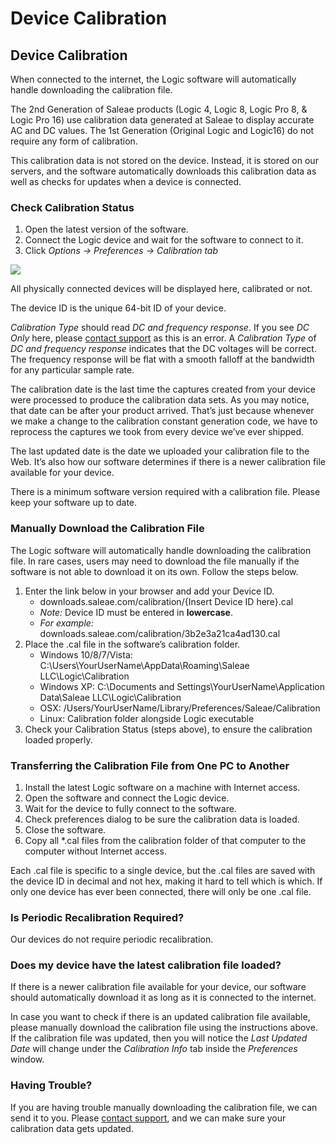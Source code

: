 # Device Calibration

## Device Calibration

When connected to the internet, the Logic software will automatically handle downloading the calibration file.

The 2nd Generation of Saleae products \(Logic 4, Logic 8, Logic Pro 8, & Logic Pro 16\) use calibration data generated at Saleae to display accurate AC and DC values. The 1st Generation \(Original Logic and Logic16\) do not require any form of calibration.

This calibration data is not stored on the device. Instead, it is stored on our servers, and the software automatically downloads this calibration data as well as checks for updates when a device is connected.

### **Check Calibration Status**

1. Open the latest version of the software.
2. Connect the Logic device and wait for the software to connect to it.
3. Click _Options -&gt; Preferences -&gt; Calibration tab_

![](https://trello-attachments.s3.amazonaws.com/57215d47654d8cd332a0fa52/344x239/a275ee69d4a0b2d37858b695444651c7/calibration_information.PNG)

All physically connected devices will be displayed here, calibrated or not.

The device ID is the unique 64-bit ID of your device.

_Calibration Type_ should read _DC and frequency response_. If you see _DC Only_ here, please [contact support](https://contact.saleae.com/hc/en-us/requests/new) as this is an error. A _Calibration Type_ of _DC and frequency response_ indicates that the DC voltages will be correct. The frequency response will be flat with a smooth falloff at the bandwidth for any particular sample rate.

The calibration date is the last time the captures created from your device were processed to produce the calibration data sets. As you may notice, that date can be after your product arrived. That’s just because whenever we make a change to the calibration constant generation code, we have to reprocess the captures we took from every device we’ve ever shipped.

The last updated date is the date we uploaded your calibration file to the Web. It’s also how our software determines if there is a newer calibration file available for your device.

There is a minimum software version required with a calibration file. Please keep your software up to date.

### **Manually Download the Calibration File**

The Logic software will automatically handle downloading the calibration file. In rare cases, users may need to download the file manually if the software is not able to download it on its own. Follow the steps below.

1. Enter the link below in your browser and add your Device ID.
   * downloads.saleae.com/calibration/{Insert Device ID here}.cal
   * _Note:_ Device ID must be entered in **lowercase**.
   * _For example:_ downloads.saleae.com/calibration/3b2e3a21ca4ad130.cal
2. Place the .cal file in the software’s calibration folder.
   * Windows 10/8/7/Vista: C:\Users\YourUserName\AppData\Roaming\Saleae LLC\Logic\Calibration
   * Windows XP: C:\Documents and Settings\YourUserName\Application Data\Saleae LLC\Logic\Calibration
   * OSX: /Users/YourUserName/Library/Preferences/Saleae/Calibration
   * Linux: Calibration folder alongside Logic executable
3. Check your Calibration Status \(steps above\), to ensure the calibration loaded properly.

### **Transferring the Calibration File from One PC to Another**

1. Install the latest Logic software on a machine with Internet access.
2. Open the software and connect the Logic device.
3. Wait for the device to fully connect to the software.
4. Check preferences dialog to be sure the calibration data is loaded.
5. Close the software.
6. Copy all \*.cal files from the calibration folder of that computer to the computer without Internet access.

Each .cal file is specific to a single device, but the .cal files are saved with the device ID in decimal and not hex, making it hard to tell which is which. If only one device has ever been connected, there will only be one .cal file.

### **Is Periodic Recalibration Required?**

Our devices do not require periodic recalibration.

### Does my device have the latest calibration file loaded?

If there is a newer calibration file available for your device, our software should automatically download it as long as it is connected to the internet.

In case you want to check if there is an updated calibration file available, please manually download the calibration file using the instructions above. If the calibration file was updated, then you will notice the _Last Updated Date_ will change under the _Calibration Info_ tab inside the _Preferences_ window.

### **Having Trouble?**

If you are having trouble manually downloading the calibration file, we can send it to you. Please [contact support](https://contact.saleae.com/hc/en-us/requests/new), and we can make sure your calibration data gets updated.

